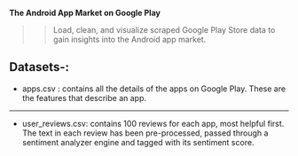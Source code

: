 **The Android App Market on Google Play**
>> Load, clean, and visualize scraped Google Play Store data to gain insights into the Android app market.

**Datasets-:**
---
* apps.csv : contains all the details of the apps on Google Play. These are the features that describe an app.
---
* user_reviews.csv: contains 100 reviews for each app, most helpful first. The text in each review has been pre-processed, passed through a sentiment analyzer engine and tagged with its sentiment score.
